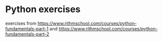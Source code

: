 # Python exercises
exercises from https://www.rithmschool.com/courses/python-fundamentals-part-1 and https://www.rithmschool.com/courses/python-fundamentals-part-2
